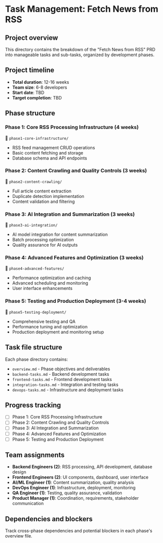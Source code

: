 # Task Management: Fetch News from RSS

## Project overview

This directory contains the breakdown of the "Fetch News from RSS" PRD into manageable tasks and sub-tasks, organized by development phases.

## Project timeline

- **Total duration**: 12-16 weeks
- **Team size**: 6-8 developers
- **Start date**: TBD
- **Target completion**: TBD

## Phase structure

### Phase 1: Core RSS Processing Infrastructure (4 weeks)
📁 `phase1-core-infrastructure/`
- RSS feed management CRUD operations
- Basic content fetching and storage
- Database schema and API endpoints

### Phase 2: Content Crawling and Quality Controls (3 weeks)
📁 `phase2-content-crawling/`
- Full article content extraction
- Duplicate detection implementation
- Content validation and filtering

### Phase 3: AI Integration and Summarization (3 weeks)
📁 `phase3-ai-integration/`
- AI model integration for content summarization
- Batch processing optimization
- Quality assurance for AI outputs

### Phase 4: Advanced Features and Optimization (3 weeks)
📁 `phase4-advanced-features/`
- Performance optimization and caching
- Advanced scheduling and monitoring
- User interface enhancements

### Phase 5: Testing and Production Deployment (3-4 weeks)
📁 `phase5-testing-deployment/`
- Comprehensive testing and QA
- Performance tuning and optimization
- Production deployment and monitoring setup

## Task file structure

Each phase directory contains:
- `overview.md` - Phase objectives and deliverables
- `backend-tasks.md` - Backend development tasks
- `frontend-tasks.md` - Frontend development tasks
- `integration-tasks.md` - Integration and testing tasks
- `devops-tasks.md` - Infrastructure and deployment tasks

## Progress tracking

- [ ] Phase 1: Core RSS Processing Infrastructure
- [ ] Phase 2: Content Crawling and Quality Controls
- [ ] Phase 3: AI Integration and Summarization
- [ ] Phase 4: Advanced Features and Optimization
- [ ] Phase 5: Testing and Production Deployment

## Team assignments

- **Backend Engineers (2)**: RSS processing, API development, database design
- **Frontend Engineers (2)**: UI components, dashboard, user interface
- **AI/ML Engineer (1)**: Content summarization, quality analysis
- **DevOps Engineer (1)**: Infrastructure, deployment, monitoring
- **QA Engineer (1)**: Testing, quality assurance, validation
- **Product Manager (1)**: Coordination, requirements, stakeholder communication

## Dependencies and blockers

Track cross-phase dependencies and potential blockers in each phase's overview file.

